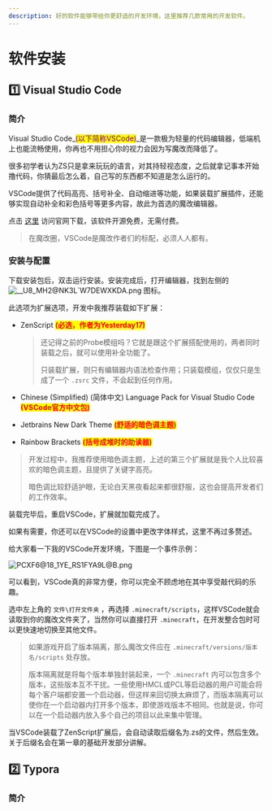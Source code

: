 ```yaml
---
description: 好的软件能够带给你更舒适的开发环境，这里推荐几款常用的开发软件。
---
```


# 软件安装

## 1️⃣ Visual Studio Code

### 简介

Visual Studio Code_<mark style="color:purple;">(以下简称VSCode)</mark>_是一款极为轻量的代码编辑器，低端机上也能流畅使用，你再也不用担心你的视力会因为写魔改而降低了。

很多初学者认为ZS只是拿来玩玩的语言，对其持轻视态度，之后就拿记事本开始撸代码，你猜最后怎么着，自己写的东西都不知道是怎么运行的。

VSCode提供了代码高亮、括号补全、自动缩进等功能，如果装载扩展插件，还能够实现自动补全和彩色括号等更多内容，故此为首选的魔改编辑器。

点击 [这里](https://code.visualstudio.com/) 访问官网下载，该软件开源免费，无需付费。

> 在魔改圈，VSCode是魔改作者们的标配，必须人人都有。

### 安装与配置

下载安装包后，双击运行安装。安装完成后，打开编辑器，找到左侧的 ![\_\_U8\_MH2@NK3L\`W7DEWXKDA.png](https://s2.loli.net/2022/10/01/Mf6YZDFKSLk4Cig.png) 图标。

此选项为扩展选项，开发中我推荐装载如下扩展：

*   ZenScript <mark style="color:red;">**(必选，作者为Yesterday17)**</mark>

    > 还记得之前的Probe模组吗？它就是跟这个扩展搭配使用的，两者同时装载之后，就可以使用补全功能了。
    >
    > 只装载扩展，则只有编辑器内语法检查作用；只装载模组，仅仅只是生成了一个 `.zsrc` 文件，不会起到任何作用。
* Chinese (Simplified) (简体中文) Language Pack for Visual Studio Code <mark style="color:red;">**(VSCode官方中文包)**</mark>
* Jetbrains New Dark Theme <mark style="color:red;">**(舒适的暗色调主题)**</mark>
* Rainbow Brackets <mark style="color:red;">**(括号成堆时的助读器)**</mark>

> 开发过程中，我推荐使用暗色调主题，上述的第三个扩展就是我个人比较喜欢的暗色调主题，且提供了关键字高亮。
>
> 暗色调比较舒适护眼，无论白天黑夜看起来都很舒服，这也会提高开发者们的工作效率。

装载完毕后，重启VSCode，扩展就加载完成了。

如果有需要，你还可以在VSCode的设置中更改字体样式，这里不再过多赘述。

给大家看一下我的VSCode开发环境，下图是一个事件示例：

![PCXF6@18\_1YE\_RS1FYA9L@B.png](https://s2.loli.net/2022/10/01/zXcEB2RUwSfVJWe.png)

可以看到，VSCode真的非常方便，你可以完全不顾虑地在其中享受敲代码的乐趣。

选中左上角的 `文件\打开文件夹` ，再选择 `.minecraft/scripts`，这样VSCode就会读取到你的魔改文件夹了，当然你可以直接打开 `.minecraft`，在开发整合包时可以更快速地切换至其他文件。

> 如果游戏开启了版本隔离，那么魔改文件应在 `.minecraft/versions/版本名/scripts` 处存放。
>
> 版本隔离就是将每个版本单独封装起来，一个 `.minecraft` 内可以包含多个版本，这些版本互不干扰。一些使用HMCL或PCL等启动器的用户可能会将每个客户端都安置一个启动器，但这样来回切换太麻烦了，而版本隔离可以使你在一个启动器内打开多个版本，即使游戏版本不相同。也就是说，你可以在一个启动器内放入多个自己的项目以此来集中管理。

当VSCode装载了ZenScript扩展后，会自动读取后缀名为.zs的文件，然后生效。关于后缀名会在第一章的基础开发部分讲解。

## 2️⃣ Typora

### 简介

